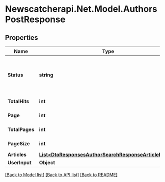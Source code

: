 # Newscatcherapi.Net.Model.AuthorsPostResponse

## Properties

Name | Type | Description | Notes
------------ | ------------- | ------------- | -------------
**Status** | **string** |  | [optional] [default to "No Matches for your search"]
**TotalHits** | **int** |  | [default to 0]
**Page** | **int** |  | [default to 0]
**TotalPages** | **int** |  | [default to 0]
**PageSize** | **int** |  | [default to 0]
**Articles** | [**List&lt;DtoResponsesAuthorSearchResponseArticleResult&gt;**](DtoResponsesAuthorSearchResponseArticleResult.md) |  | 
**UserInput** | **Object** |  | 

[[Back to Model list]](../README.md#documentation-for-models) [[Back to API list]](../README.md#documentation-for-api-endpoints) [[Back to README]](../README.md)

